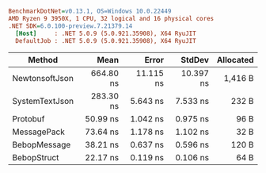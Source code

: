 ``` ini

BenchmarkDotNet=v0.13.1, OS=Windows 10.0.22449
AMD Ryzen 9 3950X, 1 CPU, 32 logical and 16 physical cores
.NET SDK=6.0.100-preview.7.21379.14
  [Host]     : .NET 5.0.9 (5.0.921.35908), X64 RyuJIT
  DefaultJob : .NET 5.0.9 (5.0.921.35908), X64 RyuJIT


```
|         Method |      Mean |     Error |    StdDev | Allocated |
|--------------- |----------:|----------:|----------:|----------:|
| NewtonsoftJson | 664.80 ns | 11.115 ns | 10.397 ns |   1,416 B |
| SystemTextJson | 283.30 ns |  5.643 ns |  7.533 ns |     232 B |
|       Protobuf |  50.99 ns |  1.042 ns |  0.975 ns |      96 B |
|    MessagePack |  73.64 ns |  1.178 ns |  1.102 ns |      32 B |
|   BebopMessage |  38.21 ns |  0.637 ns |  0.596 ns |     120 B |
|    BebopStruct |  22.17 ns |  0.119 ns |  0.106 ns |      64 B |
